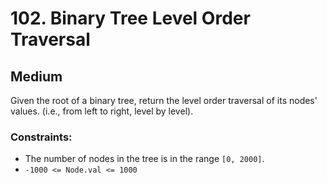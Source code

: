 # 102. Binary Tree Level Order Traversal

## Medium

Given the root of a binary tree, return the level order traversal of its nodes' values. (i.e., from left to right, level
by level).

### Constraints:

- The number of nodes in the tree is in the range `[0, 2000]`.
- `-1000 <= Node.val <= 1000`
